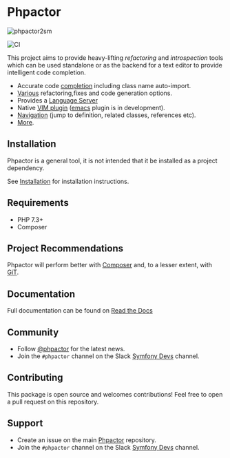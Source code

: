 Phpactor
========

![phpactor2sm](https://user-images.githubusercontent.com/530801/27995098-82e72c4c-64c0-11e7-96d2-f549c711ca8b.png)

![CI](https://github.com/phpactor/phpactor/workflows/CI/badge.svg?branch=master)

This project aims to provide heavy-lifting *refactoring* and *introspection*
tools which can be used standalone or as the backend for a text editor to
provide intelligent code completion.

- Accurate code [completion](https://phpactor.readthedocs.io/en/master/reference/completion.html) including class name auto-import.
- [Various](https://phpactor.readthedocs.io/en/master/reference/refactorings.html) refactoring,fixes and code generation options.
- Provides a [Language Server](https://phpactor.readthedocs.io/en/master/usage/language-server.html)
- Native [VIM plugin](https://phpactor.readthedocs.io/en/master/usage/vim-plugin.html) ([emacs](https://github.com/emacs-php/phpactor.el) plugin is in development).
- [Navigation](https://phpactor.readthedocs.io/en/master/reference/navigation.html) (jump to
  definition, related classes, references etc).
- [More](https://phpactor.readthedocs.io/en/master).

Installation
------------

Phpactor is a general tool, it is not intended that it be installed as a project dependency.

See
[Installation](https://phpactor.readthedocs.io/en/master/usage/standalone.html)
for installation instructions.

Requirements
------------

- PHP 7.3+
- Composer

Project Recommendations
-----------------------

Phpactor will perform better with [Composer](https://getcomposer.org) and, to
a lesser extent, with [GiT](https://git-scm.org).

Documentation
-------------

Full documentation can be found on [Read the Docs](https://phpactor.readthedocs.io/en/master)

Community
---------

- Follow [@phpactor](https://twitter.com/phpactor) for the latest news.
- Join the `#phpactor` channel on the Slack [Symfony Devs](https://symfony.com/slack-invite) channel.

Contributing
------------

This package is open source and welcomes contributions! Feel free to open a
pull request on this repository.

Support
-------

- Create an issue on the main [Phpactor](https://github.com/phpactor/phpactor) repository.
- Join the `#phpactor` channel on the Slack [Symfony Devs](https://symfony.com/slack-invite) channel.

